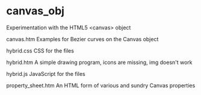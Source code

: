 # canvas_obj
Experimentation with the HTML5 &lt;canvas> object

canvas.htm
 Examples for Bezier curves on the Canvas object

hybrid.css
 CSS for the files

hybrid.htm
 A simple drawing program, icons are missing, img doesn't work

hybrid.js
 JavaScript for the files

property_sheet.htm
 An HTML form of various and sundry Canvas properties

